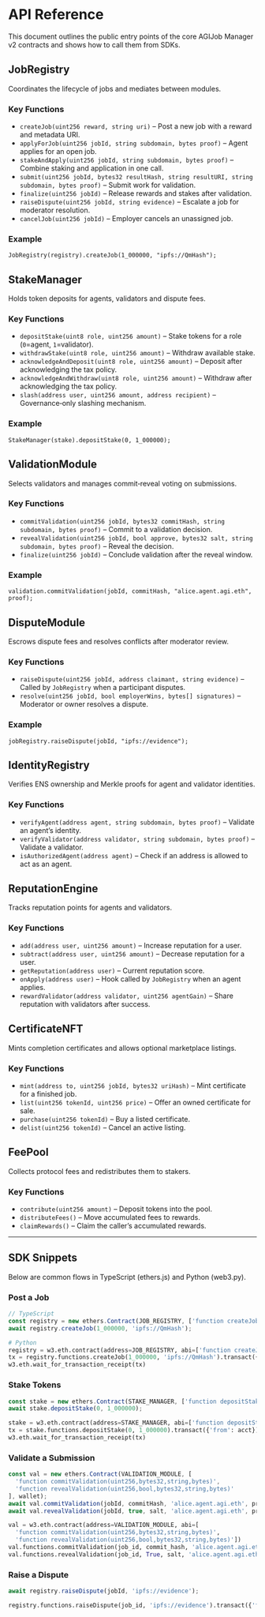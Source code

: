# API Reference

This document outlines the public entry points of the core AGIJob Manager v2 contracts and shows how to call them from SDKs.

## JobRegistry

Coordinates the lifecycle of jobs and mediates between modules.

### Key Functions
- `createJob(uint256 reward, string uri)` – Post a new job with a reward and metadata URI.
- `applyForJob(uint256 jobId, string subdomain, bytes proof)` – Agent applies for an open job.
- `stakeAndApply(uint256 jobId, string subdomain, bytes proof)` – Combine staking and application in one call.
- `submit(uint256 jobId, bytes32 resultHash, string resultURI, string subdomain, bytes proof)` – Submit work for validation.
- `finalize(uint256 jobId)` – Release rewards and stakes after validation.
- `raiseDispute(uint256 jobId, string evidence)` – Escalate a job for moderator resolution.
- `cancelJob(uint256 jobId)` – Employer cancels an unassigned job.

### Example
```solidity
JobRegistry(registry).createJob(1_000000, "ipfs://QmHash");
```

## StakeManager

Holds token deposits for agents, validators and dispute fees.

### Key Functions
- `depositStake(uint8 role, uint256 amount)` – Stake tokens for a role (`0`=agent, `1`=validator).
- `withdrawStake(uint8 role, uint256 amount)` – Withdraw available stake.
- `acknowledgeAndDeposit(uint8 role, uint256 amount)` – Deposit after acknowledging the tax policy.
- `acknowledgeAndWithdraw(uint8 role, uint256 amount)` – Withdraw after acknowledging the tax policy.
- `slash(address user, uint256 amount, address recipient)` – Governance‑only slashing mechanism.

### Example
```solidity
StakeManager(stake).depositStake(0, 1_000000);
```

## ValidationModule

Selects validators and manages commit‑reveal voting on submissions.

### Key Functions
- `commitValidation(uint256 jobId, bytes32 commitHash, string subdomain, bytes proof)` – Commit to a validation decision.
- `revealValidation(uint256 jobId, bool approve, bytes32 salt, string subdomain, bytes proof)` – Reveal the decision.
- `finalize(uint256 jobId)` – Conclude validation after the reveal window.

### Example
```solidity
validation.commitValidation(jobId, commitHash, "alice.agent.agi.eth", proof);
```

## DisputeModule

Escrows dispute fees and resolves conflicts after moderator review.

### Key Functions
- `raiseDispute(uint256 jobId, address claimant, string evidence)` – Called by `JobRegistry` when a participant disputes.
- `resolve(uint256 jobId, bool employerWins, bytes[] signatures)` – Moderator or owner resolves a dispute.

### Example
```solidity
jobRegistry.raiseDispute(jobId, "ipfs://evidence");
```

## IdentityRegistry

Verifies ENS ownership and Merkle proofs for agent and validator identities.

### Key Functions
- `verifyAgent(address agent, string subdomain, bytes proof)` – Validate an agent’s identity.
- `verifyValidator(address validator, string subdomain, bytes proof)` – Validate a validator.
- `isAuthorizedAgent(address agent)` – Check if an address is allowed to act as an agent.

## ReputationEngine

Tracks reputation points for agents and validators.

### Key Functions
- `add(address user, uint256 amount)` – Increase reputation for a user.
- `subtract(address user, uint256 amount)` – Decrease reputation for a user.
- `getReputation(address user)` – Current reputation score.
- `onApply(address user)` – Hook called by `JobRegistry` when an agent applies.
- `rewardValidator(address validator, uint256 agentGain)` – Share reputation with validators after success.

## CertificateNFT

Mints completion certificates and allows optional marketplace listings.

### Key Functions
- `mint(address to, uint256 jobId, bytes32 uriHash)` – Mint certificate for a finished job.
- `list(uint256 tokenId, uint256 price)` – Offer an owned certificate for sale.
- `purchase(uint256 tokenId)` – Buy a listed certificate.
- `delist(uint256 tokenId)` – Cancel an active listing.

## FeePool

Collects protocol fees and redistributes them to stakers.

### Key Functions
- `contribute(uint256 amount)` – Deposit tokens into the pool.
- `distributeFees()` – Move accumulated fees to rewards.
- `claimRewards()` – Claim the caller’s accumulated rewards.

---

## SDK Snippets

Below are common flows in TypeScript (ethers.js) and Python (web3.py).

### Post a Job
```ts
// TypeScript
const registry = new ethers.Contract(JOB_REGISTRY, ['function createJob(uint256,string)'], wallet);
await registry.createJob(1_000000, 'ipfs://QmHash');
```
```python
# Python
registry = w3.eth.contract(address=JOB_REGISTRY, abi=['function createJob(uint256,string)'])
tx = registry.functions.createJob(1_000000, 'ipfs://QmHash').transact({'from': acct})
w3.eth.wait_for_transaction_receipt(tx)
```

### Stake Tokens
```ts
const stake = new ethers.Contract(STAKE_MANAGER, ['function depositStake(uint8,uint256)'], wallet);
await stake.depositStake(0, 1_000000);
```
```python
stake = w3.eth.contract(address=STAKE_MANAGER, abi=['function depositStake(uint8,uint256)'])
tx = stake.functions.depositStake(0, 1_000000).transact({'from': acct})
w3.eth.wait_for_transaction_receipt(tx)
```

### Validate a Submission
```ts
const val = new ethers.Contract(VALIDATION_MODULE, [
  'function commitValidation(uint256,bytes32,string,bytes)',
  'function revealValidation(uint256,bool,bytes32,string,bytes)'
], wallet);
await val.commitValidation(jobId, commitHash, 'alice.agent.agi.eth', proof);
await val.revealValidation(jobId, true, salt, 'alice.agent.agi.eth', proof);
```
```python
val = w3.eth.contract(address=VALIDATION_MODULE, abi=[
  'function commitValidation(uint256,bytes32,string,bytes)',
  'function revealValidation(uint256,bool,bytes32,string,bytes)'])
val.functions.commitValidation(job_id, commit_hash, 'alice.agent.agi.eth', proof).transact({'from': acct})
val.functions.revealValidation(job_id, True, salt, 'alice.agent.agi.eth', proof).transact({'from': acct})
```

### Raise a Dispute
```ts
await registry.raiseDispute(jobId, 'ipfs://evidence');
```
```python
registry.functions.raiseDispute(job_id, 'ipfs://evidence').transact({'from': acct})
```
